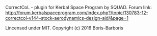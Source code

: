 ﻿CorrectCoL - plugin for Kerbal Space Program by SQUAD.
Forum link: http://forum.kerbalspaceprogram.com/index.php?/topic/130783-12-correctcol-v144-stock-aerodynamics-design-aid/&page=1

Lincensed under MIT.
Copyright (c) 2016 Boris-Barboris
